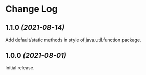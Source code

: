 Change Log
==========

1.1.0 *(2021-08-14)*
-------------------------------
Add default/static methods in style of java.util.function package.

1.0.0 *(2021-08-01)*
-------------------------------
Initial release.
